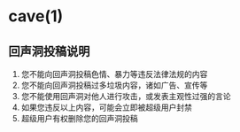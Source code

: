 # cave(1)

## 回声洞投稿说明

1. 您不能向回声洞投稿色情、暴力等违反法律法规的内容
2. 您不能向回声洞投稿过多垃圾内容，诸如广告、宣传等
3. 您不能使用回声洞对他人进行攻击，或发表主观性过强的言论
4. 如果您违反以上内容，可能会立即被超级用户封禁
5. 超级用户有权删除您的回声洞投稿


